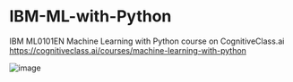 # IBM-ML-with-Python
IBM ML0101EN Machine Learning with Python course on CognitiveClass.ai
https://cognitiveclass.ai/courses/machine-learning-with-python


![image](https://github.com/thaonguyen2417/IBM-ML-with-Python/assets/148276131/0d603eda-17da-4c07-842c-2a2c3bf266b5)

